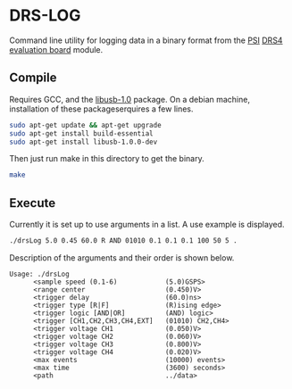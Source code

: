 # DRS-LOG
Command line utility for logging data in a binary format from the [PSI](https://www.psi.ch/) [DRS4](https://www.psi.ch/drs/drs-chip) [evaluation board](https://www.psi.ch/drs/evaluation-board) module.

## Compile
Requires GCC, and the [libusb-1.0](http://www.libusb.org/wiki/libusb-1.0) package. On a debian machine, installation of these packageserquires a few lines.

```bash
sudo apt-get update && apt-get upgrade
sudo apt-get install build-essential
sudo apt-get install libusb-1.0.0-dev
```

Then just run make in this directory to get the binary.
```bash
make
```

## Execute
Currently it is set up to use arguments in a list. A use example is displayed.
```bash
./drsLog 5.0 0.45 60.0 R AND 01010 0.1 0.1 0.1 100 50 5 .
```
Description of the arguments and their order is shown below.
```
Usage: ./drsLog
      <sample speed (0.1-6)            (5.0)GSPS>
      <range center                    (0.450)V>
      <trigger delay                   (60.0)ns>
      <trigger type [R|F]              (R)ising edge>
      <trigger logic [AND|OR]          (AND) logic>
      <trigger [CH1,CH2,CH3,CH4,EXT]   (01010) CH2,CH4>
      <trigger voltage CH1             (0.050)V>
      <trigger voltage CH2             (0.060)V>
      <trigger voltage CH3             (0.800)V>
      <trigger voltage CH4             (0.020)V>
      <max events                      (10000) events>
      <max time                        (3600) seconds>
      <path                            ../data>
```